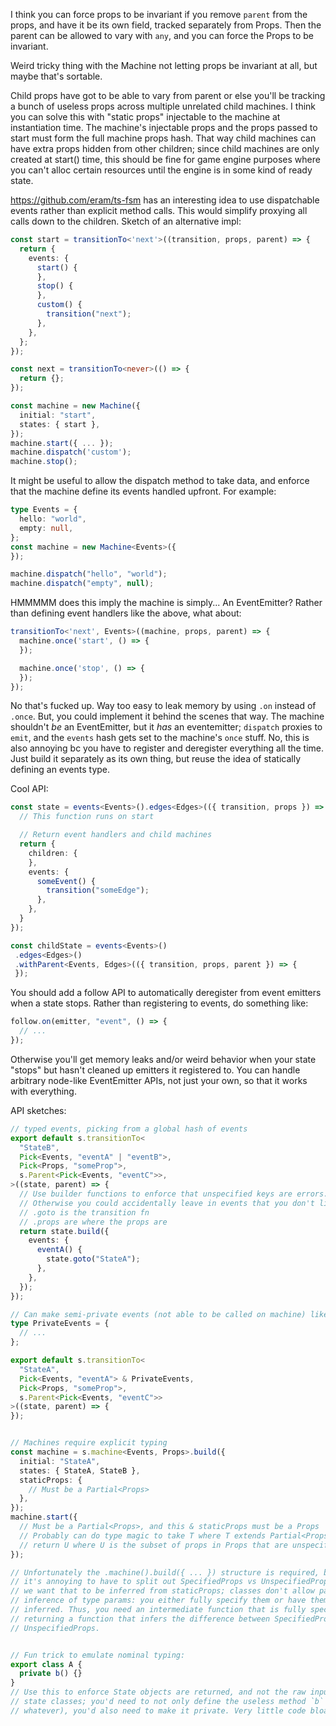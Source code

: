 I think you can force props to be invariant if you remove `parent` from the
props, and have it be its own field, tracked separately from Props. Then the
parent can be allowed to vary with `any`, and you can force the Props to be
invariant.

Weird tricky thing with the Machine not letting props be invariant at all, but
maybe that's sortable.

Child props have got to be able to vary from parent or else you'll be tracking
a bunch of useless props across multiple unrelated child machines. I think you
can solve this with "static props" injectable to the machine at instantiation
time. The machine's injectable props and the props passed to start must form
the full machine props hash. That way child machines can have extra props
hidden from other children; since child machines are only created at start()
time, this should be fine for game engine purposes where you can't alloc
certain resources until the engine is in some kind of ready state.

https://github.com/eram/ts-fsm has an interesting idea to use dispatchable
events rather than explicit method calls. This would simplify proxying all
calls down to the children. Sketch of an alternative impl:

```typescript
const start = transitionTo<'next'>((transition, props, parent) => {
  return {
    events: {
      start() {
      },
      stop() {
      },
      custom() {
        transition("next");
      },
    },
  };
});

const next = transitionTo<never>(() => {
  return {};
});

const machine = new Machine({
  initial: "start",
  states: { start },
});
machine.start({ ... });
machine.dispatch('custom');
machine.stop();
```

It might be useful to allow the dispatch method to take data, and enforce that
the machine define its events handled upfront. For example:

```typescript
type Events = {
  hello: "world",
  empty: null,
};
const machine = new Machine<Events>({
});

machine.dispatch("hello", "world");
machine.dispatch("empty", null);
```


HMMMMM does this imply the machine is simply... An EventEmitter? Rather than
defining event handlers like the above, what about:

```typescript
transitionTo<'next', Events>((machine, props, parent) => {
  machine.once('start', () => {
  });

  machine.once('stop', () => {
  });
});
```

No that's fucked up. Way too easy to leak memory by using `.on` instead of
`.once`. But, you could implement it behind the scenes that way. The machine
shouldn't *be* an EventEmitter, but it *has* an eventemitter; `dispatch`
proxies to `emit`, and the `events` hash gets set to the machine's `once`
stuff. No, this is also annoying bc you have to register and deregister
everything all the time. Just build it separately as its own thing, but reuse
the idea of statically defining an events type.

Cool API:

```typescript
const state = events<Events>().edges<Edges>(({ transition, props }) => {
  // This function runs on start

  // Return event handlers and child machines
  return {
    children: {
    },
    events: {
      someEvent() {
        transition("someEdge");
      },
    },
  }
});

const childState = events<Events>()
 .edges<Edges>()
 .withParent<Events, Edges>(({ transition, props, parent }) => {
 });
```

You should add a follow API to automatically deregister from event emitters
when a state stops. Rather than registering to events, do something like:

```typescript
follow.on(emitter, "event", () => {
  // ...
});
```

Otherwise you'll get memory leaks and/or weird behavior when your state "stops"
but hasn't cleaned up emitters it registered to. You can handle arbitrary
node-like EventEmitter APIs, not just your own, so that it works with
everything.

API sketches:

```typescript
// typed events, picking from a global hash of events
export default s.transitionTo<
  "StateB",
  Pick<Events, "eventA" | "eventB">,
  Pick<Props, "someProp">,
  s.Parent<Pick<Events, "eventC">>,
>((state, parent) => {
  // Use builder functions to enforce that unspecified keys are errors.
  // Otherwise you could accidentally leave in events that you don't listen to.
  // .goto is the transition fn
  // .props are where the props are
  return state.build({
    events: {
      eventA() {
        state.goto("StateA");
      },
    },
  });
});

// Can make semi-private events (not able to be called on machine) like so:
type PrivateEvents = {
  // ...
};

export default s.transitionTo<
  "StateA",
  Pick<Events, "eventA"> & PrivateEvents,
  Pick<Props, "someProp">,
  s.Parent<Pick<Events, "eventC">>
>((state, parent) => {
});


// Machines require explicit typing
const machine = s.machine<Events, Props>.build({
  initial: "StateA",
  states: { StateA, StateB },
  staticProps: {
    // Must be a Partial<Props>
  },
});
machine.start({
  // Must be a Partial<Props>, and this & staticProps must be a Props
  // Probably can do type magic to take T where T extends Partial<Props>, and
  // return U where U is the subset of props in Props that are unspecified in T
});

// Unfortunately the .machine().build({ ... }) structure is required, because
// it's annoying to have to split out SpecifiedProps vs UnspecifiedProps, and
// we want that to be inferred from staticProps; classes don't allow partial
// inference of type params: you either fully specify them or have them fully
// inferred. Thus, you need an intermediate function that is fully specified,
// returning a function that infers the difference between SpecifiedProps and
// UnspecifiedProps.


// Fun trick to emulate nominal typing:
export class A {
  private b() {}
}
// Use this to enforce State objects are returned, and not the raw input to the
// state classes; you'd need to not only define the useless method `b` (or
// whatever), you'd also need to make it private. Very little code bloat cost!
```
